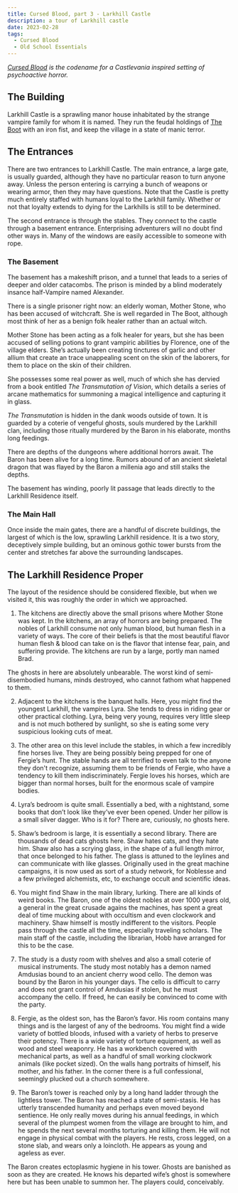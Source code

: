 ```yaml
---
title: Cursed Blood, part 3 - Larkhill Castle
description: a tour of Larkhill castle
date: 2023-02-28
tags:
  - Cursed Blood
  - Old School Essentials
---
```


_[Cursed Blood](/tags/cursed-blood/) is the codename for a Castlevania inspired setting of psychoactive horror._

## The Building

Larkhill Castle is a sprawling manor house inhabitated by the strange vampire family for whom it is named. They run the feudal holdings of [The Boot](/posts/larkhill-estate/) with an iron fist, and keep the village in a state of manic terror.

## The Entrances

There are two entrances to Larkhill Castle. The main entrance, a large gate, is usually guarded, although they have no particular reason to turn anyone away. Unless the person entering is carrying a bunch of weapons or wearing armor, then they may have questions. Note that the Castle is pretty much entirely staffed with humans loyal to the Larkhill family. Whether or not that loyalty extends to dying for the Larkhills is still to be determined.

The second entrance is through the stables. They connect to the castle through a basement entrance. Enterprising adventurers will no doubt find other ways in. Many of the windows are easily accessible to someone with rope.

### The Basement

The basement has a makeshift prison, and a tunnel that leads to a series of deeper and older catacombs. The prison is minded by a blind moderately insance half-Vampire named Alexander.

There is a single prisoner right now: an elderly woman, Mother Stone, who has been accused of witchcraft. She is well regarded in The Boot, although most think of her as a benign folk healer rather than an actual witch.

Mother Stone has been acting as a folk healer for years, but she has been accused of selling potions to grant vampiric abilities by Florence, one of the village elders. She’s actually been creating tinctures of garlic and other allium that create an trace unappealing scent on the skin of the laborers, for them to place on the skin of their children.

She possesses some real power as well, much of which she has dervied from a book entitled _The Transmutation of Vision_, which details a series of arcane mathematics for summoning a magical intelligence and capturing it in glass.

_The Transmutation_ is hidden in the dank woods outside of town. It is guarded by a coterie of vengeful ghosts, souls murdered by the Larkhill clan, including those ritually murdered by the Baron in his elaborate, months long feedings.

There are depths of the dungeons where additional horrors await. The Baron has been alive for a long time. Rumors abound of an ancient skeletal dragon that was flayed by the Baron a millenia ago
and still stalks the depths.

The basement has winding, poorly lit passage that leads directly to the Larkhill Residence itself.

### The Main Hall

Once inside the main gates, there are a handful of discrete buildings, the largest of which is the low, sprawling Larkhill residence. It is a two story, deceptively simple building, but an ominous gothic tower bursts from the center and stretches far above the surrounding landscapes.

## The Larkhill Residence Proper

The layout of the residence should be considered flexible, but when we visited it, this was roughly the order in which we approached.

1. The kitchens are directly above the small prisons where Mother Stone was kept. In the kitchens, an array of horrors are being prepared. The nobles of Larkhill consume not only human blood, but human flesh in a variety of ways. The core of their beliefs is that the most beautiful flavor human flesh & blood can take on is the flavor that intense fear, pain, and suffering provide. The kitchens are run by a large, portly man named Brad.

The ghosts in here are absolutely unbearable. The worst kind of semi-disembodied humans, minds destroyed, who cannot fathom what happened to them.

2. Adjacent to the kitchens is the banquet halls. Here, you might find the youngest Larkhill, the vampires Lyra. She tends to dress in riding gear or other practical clothing. Lyra, being very young, requires very little sleep and is not much bothered by sunlight, so she is eating some very suspicious looking cuts of meat.

3. The other area on this level include the stables, in which a few incredibly fine horses live. They are being possibly being prepped for one of Fergie’s hunt. The stable hands are all terrified to even talk to the anyone they don't recognize, assuming them to be friends of Fergie, who have a tendency to kill them indiscriminately. Fergie loves his horses, which are bigger than normal horses, built for the enormous scale of vampire bodies.

4. Lyra’s bedroom is quite small. Essentially a bed, with a nightstand, some books that don’t look like they’ve ever been opened. Under her pillow is a small silver dagger. Who is it for? There are, curiously, no ghosts here.

5. Shaw’s bedroom is large, it is essentially a second library. There are thousands of dead cats ghosts here. Shaw hates cats, and they hate him. Shaw also has a scrying glass, in the shape of a full length mirror, that once belonged to his father. The glass is attuned to the leylines and can communicate with like glasses. Originally used in the great machine campaigns, it is now used as sort of a study network, for Noblesse and a few privileged alchemists, etc, to exchange occult and scientific ideas.

6. You might find Shaw in the main library, lurking. There are all kinds of weird books. The Baron, one of the oldest nobles at over 1000 years old, a general in the great crusade agains the machines, has spent a great deal of time mucking about with occultism and even clockwork and machinery. Shaw himself is mostly indifferent to the visitors. People pass through the castle all the time, especially traveling scholars. The main staff of the castle, including the librarian, Hobb have arranged for this to be the case.

7. The study is a dusty room with shelves and also a small coterie of musical instruments. The study most notably has a demon named Amdusias bound to an ancient cherry wood cello. The demon was bound by the Baron in his younger days. The cello is difficult to carry and does not grant control of Amdusias if stolen, but he must accompany the cello. If freed, he can easily be convinced to come with the party.

8. Fergie, as the oldest son, has the Baron’s favor. His room contains many things and is the largest of any of the bedrooms. You might find a wide variety of bottled bloods, infused with a variety of herbs to preserve their potency. There is a wide variety of torture equipment, as well as wood and steel weaponry. He has a workbench covered with mechanical parts, as well as a handful of small working clockwork animals (like pocket sized). On the walls hang portraits of himself, his mother, and his father. In the corner there is a full confessional, seemingly plucked out a church somewhere.

9. The Baron’s tower is reached only by a long hand ladder through the lightless tower. The Baron has reached a state of semi-stasis. He has utterly transcended humanity and perhaps even moved beyond sentience. He only really moves during his annual feedings, in which several of the plumpest women from the village are brought to him, and he spends the next several months torturing and killing them. He will not engage in physical combat with the players. He rests, cross legged, on a stone slab, and wears only a loincloth. He appears as young and ageless as ever.

The Baron creates ectoplasmic hygiene in his tower. Ghosts are banished as soon as they are created. He knows his departed wife’s ghost is somewhere here but has been unable to summon her. The players could, conceivably.
